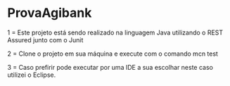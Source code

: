 # ProvaAgibank

1 = Este projeto está sendo realizado na linguagem Java utilizando o REST Assured junto com o Junit

2 = Clone o projeto em sua máquina e execute com o comando mcn test

3 = Caso prefirir pode executar por uma IDE a sua escolhar neste caso utilizei o Eclipse. 
